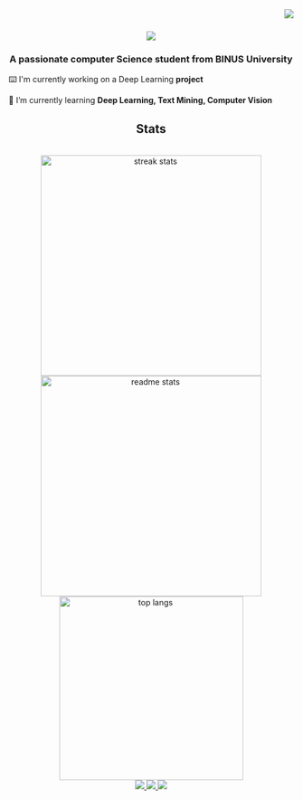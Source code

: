 <img align="right" src="https://visitor-badge.laobi.icu/badge?page_id=WilliamJoyS.WilliamJoyS" />
<h1 align="center">
    <img src="https://readme-typing-svg.herokuapp.com/?font=Montserrat&size=35&center=true&vCenter=true&width=500&height=70&duration=4000&lines=Hi+There!+👋;+I'm+William+Joy!;" />
</h1>
<h3 align="center">A passionate computer Science student from BINUS University</h3>
<div align="left">

 ⌨️ I'm currently working on a Deep Learning **project**
 
 🧠 I’m currently learning **Deep Learning, Text Mining, Computer Vision**

 </div>

 <h2 align="center">Stats</h2>
<br>
<div align=center>
  <img width=390 src="https://github-readme-streak-stats-williamjoys.vercel.app/?user=williamjoys&count_private=true&theme=react&border_radius=10" alt="streak stats"/>
  <img width=390 src="https://github-readme-stats-williamjoys.vercel.app/api?username=williamjoys&count_private=true&show_icons=true&theme=react&rank_icon=github&border_radius=10" alt="readme stats" />
  <br/>
  <img width=325 align="center" src="https://github-readme-stats-williamjoys.vercel.app/api/top-langs/?username=williamjoys&hide=HTML&langs_count=8&layout=compact&theme=react&border_radius=10&size_weight=0.5&count_weight=0.5&exclude_repo=github-readme-stats" alt="top langs" />
</div>

 <div align="center"> 
  <a href="mailto:williamjoysusanto1@gmail.com">
    <img src="https://img.shields.io/badge/Gmail-333333?style=for-the-badge&logo=gmail&logoColor=red" />
  </a>
  <a href="https://www.linkedin.com/in/william-susanto-b449891a4" target="_blank">
    <img src="https://img.shields.io/badge/LinkedIn-0077B5?style=for-the-badge&logo=linkedin&logoColor=white" target="_blank" />
  </a>
  <a href="https://github.com/WilliamJoyS" target="_blank">
     <img src="https://img.shields.io/badge/GitHub-333333?style=for-the-badge&logo=github&logoColor=white" />
  </a>
</div>

